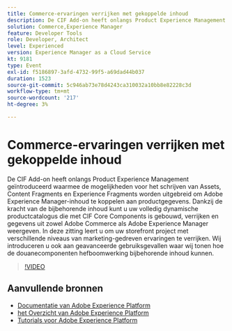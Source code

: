 ```yaml
---
title: Commerce-ervaringen verrijken met gekoppelde inhoud
description: De CIF Add-on heeft onlangs Product Experience Management geïntroduceerd waarmee de mogelijkheden voor het schrijven van Assets, Content Fragments en Experience Fragments worden uitgebreid om Adobe Experience Manager-inhoud te koppelen aan productgegevens. Dankzij de kracht van de bijbehorende inhoud kunt u uw volledig dynamische productcatalogus die met CIF Core Components is gebouwd, verrijken en gegevens uit zowel Adobe Commerce als Adobe Experience Manager weergeven. In deze zitting leert u om uw storefront project met verschillende niveaus van marketing-gedreven ervaringen te verrijken. Wij introduceren u ook aan geavanceerde gebruiksgevallen waar wij tonen hoe de douanecomponenten hefboomwerking bijbehorende inhoud kunnen.
solution: Commerce,Experience Manager
feature: Developer Tools
role: Developer, Architect
level: Experienced
version: Experience Manager as a Cloud Service
kt: 9181
type: Event
exl-id: f5186897-3afd-4732-99f5-a69dad44b037
duration: 1523
source-git-commit: 5c946ab73e78d4243ca310032a10bb8e82228c3d
workflow-type: tm+mt
source-wordcount: '217'
ht-degree: 3%

---
```


# Commerce-ervaringen verrijken met gekoppelde inhoud

De CIF Add-on heeft onlangs Product Experience Management geïntroduceerd waarmee de mogelijkheden voor het schrijven van Assets, Content Fragments en Experience Fragments worden uitgebreid om Adobe Experience Manager-inhoud te koppelen aan productgegevens. Dankzij de kracht van de bijbehorende inhoud kunt u uw volledig dynamische productcatalogus die met CIF Core Components is gebouwd, verrijken en gegevens uit zowel Adobe Commerce als Adobe Experience Manager weergeven. In deze zitting leert u om uw storefront project met verschillende niveaus van marketing-gedreven ervaringen te verrijken. Wij introduceren u ook aan geavanceerde gebruiksgevallen waar wij tonen hoe de douanecomponenten hefboomwerking bijbehorende inhoud kunnen.

>[!VIDEO](https://video.tv.adobe.com/v/337772/?quality=12&learn=on&hidetitle=true)

## Aanvullende bronnen

- [ Documentatie van Adobe Experience Platform ](https://experienceleague.adobe.com/docs/experience-platform.html?lang=nl-NL)
- [ het Overzicht van Adobe Experience Platform ](https://experienceleague.adobe.com/docs/experience-platform/landing/home.html?lang=nl-NL)
- [Tutorials voor Adobe Experience Platform](https://experienceleague.adobe.com/docs/platform-learn/tutorials/overview.html?lang=nl)
